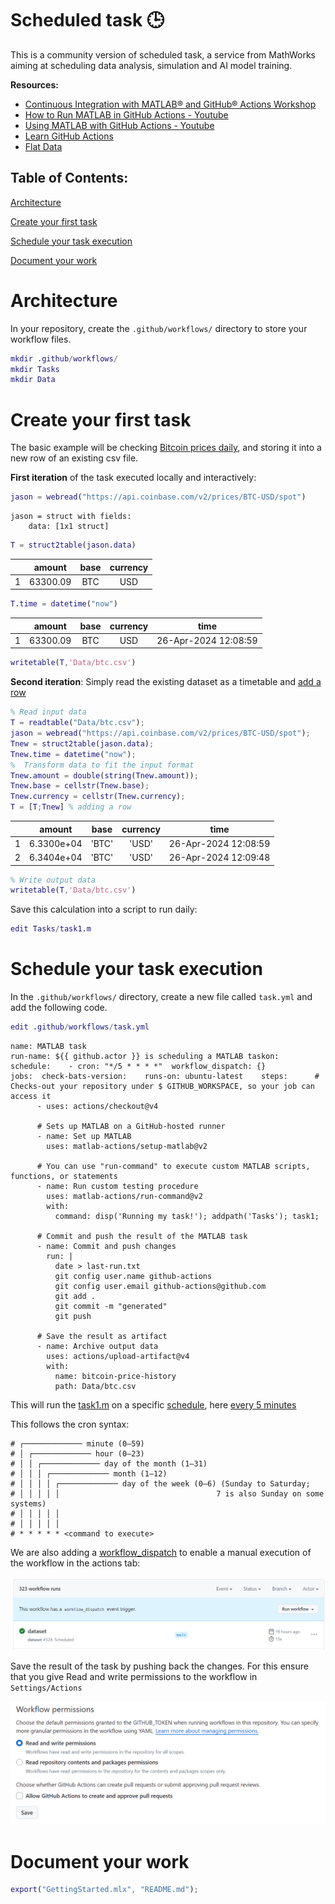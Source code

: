 
# Scheduled task 🕒

This is a community version of scheduled task, a service from MathWorks aiming at scheduling data analysis, simulation and AI model training.


**Resources:**

-  [Continuous Integration with MATLAB® and GitHub® Actions Workshop](https://github.com/mathworks/ci-with-matlab-and-github-actions-workshop) 
-  [How to Run MATLAB in GitHub Actions \- Youtube](https://www.youtube.com/watch?v=Ndp5kBhOXq4)  
-  [Using MATLAB with GitHub Actions \- Youtube](https://www.youtube.com/watch?v=Qj5upV0Qm1o)  
-  [Learn GitHub Actions](https://docs.github.com/en/actions/learn-github-actions)  
-  [Flat Data](https://githubnext.com/projects/flat-data)  
<a name="beginToc"></a>

## Table of Contents:
[Architecture](#architecture)
 
[Create your first task](#create-your-first-task)
 
[Schedule your task execution](#schedule-your-task-execution)
 
[Document your work](#document-your-work)
 
<a name="endToc"></a>

# Architecture

In your repository, create the `.github/workflows/` directory to store your workflow files.

```matlab
mkdir .github/workflows/
mkdir Tasks
mkdir Data
```

# Create your first task

The basic example will be checking [Bitcoin prices daily](https://docs.cloud.coinbase.com/sign-in-with-coinbase/docs/api-prices), and storing it into a new row of an existing csv file.


**First iteration** of the task executed locally and interactively:

```matlab
jason = webread("https://api.coinbase.com/v2/prices/BTC-USD/spot")
```

```matlabTextOutput
jason = struct with fields:
    data: [1x1 struct]

```

```matlab
T = struct2table(jason.data)
```
| |amount|base|currency|
|:--:|:--:|:--:|:--:|
|1|63300.09|BTC|USD|

```matlab
T.time = datetime("now")
```
| |amount|base|currency|time|
|:--:|:--:|:--:|:--:|:--:|
|1|63300.09|BTC|USD|26-Apr-2024 12:08:59|

```matlab
writetable(T,'Data/btc.csv')
```

**Second iteration**: Simply read the existing dataset as a timetable and [add a row](https://www.mathworks.com/help/matlab/matlab_prog/add-and-delete-table-rows.html)

```matlab
% Read input data
T = readtable("Data/btc.csv");
jason = webread("https://api.coinbase.com/v2/prices/BTC-USD/spot");
Tnew = struct2table(jason.data);
Tnew.time = datetime("now");
%  Transform data to fit the input format
Tnew.amount = double(string(Tnew.amount));
Tnew.base = cellstr(Tnew.base);
Tnew.currency = cellstr(Tnew.currency);
T = [T;Tnew] % adding a row
```
| |amount|base|currency|time|
|:--:|:--:|:--:|:--:|:--:|
|1|6.3300e+04|'BTC'|'USD'|26-Apr-2024 12:08:59|
|2|6.3404e+04|'BTC'|'USD'|26-Apr-2024 12:09:48|

```matlab
% Write output data
writetable(T,'Data/btc.csv')
```

Save this calculation into a script to run daily: 

```matlab
edit Tasks/task1.m
```

# Schedule your task execution

In the `.github/workflows/` directory, create a new file called `task.yml` and add the following code.

```matlab
edit .github/workflows/task.yml
```
```
name: MATLAB task
run-name: ${{ github.actor }} is scheduling a MATLAB taskon:   schedule:    - cron: "*/5 * * * *"  workflow_dispatch: {}
jobs:  check-bats-version:    runs-on: ubuntu-latest    steps:      # Checks-out your repository under $ GITHUB_WORKSPACE, so your job can access it
      - uses: actions/checkout@v4
      
      # Sets up MATLAB on a GitHub-hosted runner
      - name: Set up MATLAB
        uses: matlab-actions/setup-matlab@v2

      # You can use "run-command" to execute custom MATLAB scripts, functions, or statements
      - name: Run custom testing procedure
        uses: matlab-actions/run-command@v2
        with:
          command: disp('Running my task!'); addpath('Tasks'); task1;

      # Commit and push the result of the MATLAB task
      - name: Commit and push changes
        run: |
          date > last-run.txt
          git config user.name github-actions
          git config user.email github-actions@github.com
          git add .
          git commit -m "generated"
          git push

      # Save the result as artifact
      - name: Archive output data
        uses: actions/upload-artifact@v4
        with:
          name: bitcoin-price-history
          path: Data/btc.csv
```

This will run the [task1.m](./Tasks/task1.m) on a specific [schedule](https://docs.github.com/en/actions/using-workflows/events-that-trigger-workflows#schedule), here [every 5 minutes](https://crontab.guru/every-5-minutes)


This follows the cron syntax:

```
# ┌───────────── minute (0–59)
# │ ┌───────────── hour (0–23)
# │ │ ┌───────────── day of the month (1–31)
# │ │ │ ┌───────────── month (1–12)
# │ │ │ │ ┌───────────── day of the week (0–6) (Sunday to Saturday;
# │ │ │ │ │                                   7 is also Sunday on some systems)
# │ │ │ │ │
# │ │ │ │ │
# * * * * * <command to execute>

```

We are also adding a [workflow\_dispatch](https://docs.github.com/en/actions/using-workflows/manually-running-a-workflow) to enable a manual execution of the workflow in the actions tab:


![image_0.png](README_media/image_0.png)


Save the result of the task by pushing back the changes. For this ensure that you give Read and write permissions to the workflow in `Settings/Actions`


![image_1.png](README_media/image_1.png)

# Document your work
```matlab
export("GettingStarted.mlx", "README.md");
```
